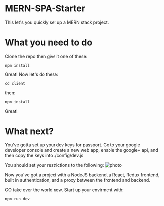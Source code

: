 # MERN-SPA-Starter
This let's you quickly set up a MERN stack project.

# What you need to do
Clone the repo then give it one of these:

```
npm install
```

Great! Now let's do these:

```
cd client
```
then:
```
npm install
```
Great!

# What next?

You've gotta set up your dev keys for passport. Go to your google developer console and create a new web app, enable the google+ api, and then copy the keys into ./config/dev.js

You should set your restrictions to the following:
![photo](https://image.ibb.co/mVe0q9/Screen_Shot_2018_08_30_at_4_40_02_PM.png "oAuth this thing")


Now you've got a project with a NodeJS backend, a React, Redux frontend, built in authentication, and a proxy between the frontend and backend.

GO take over the world now. Start up your envirment with:

```
npm run dev
```
